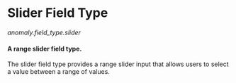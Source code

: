 # Slider Field Type

*anomaly.field_type.slider*

#### A range slider field type.

The slider field type provides a range slider input that allows users to select a value between a range of values.
